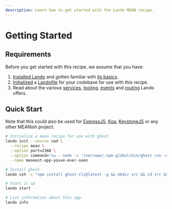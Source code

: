 ```yaml
---
description: Learn how to get started with the Lando MEAN recipe.
---
```


# Getting Started

## Requirements

Before you get started with this recipe, we assume that you have:

1. [Installed Lando](https://docs.lando.dev/getting-started/installation.html) and gotten familiar with [its basics](https://docs.lando.dev/cli/).
2. [Initialized](https://docs.lando.dev/cli/init.html) a [Landofile](https://docs.lando.dev/landofile/) for your codebase for use with this recipe.
3. Read about the various [services](https://docs.lando.dev/services/lando-3.html), [tooling](https://docs.lando.dev/landofile/tooling.html), [events](https://docs.lando.dev/landofile/events.html) and [routing](https://docs.lando.dev/landofile/proxy.html) Lando offers.

## Quick Start

Note that this could also be used for [ExpressJS](https://expressjs.com/), [Koa](https://koajs.com/), [KeystoneJS](https://keystonejs.com/) or any other MEANish project.

```bash
# Initialize a mean recipe for use with ghost
lando init --source cwd \
  --recipe mean \
  --option port=2368 \
  --option command="su - node -c '/var/www/.npm-global/bin/ghost run -d /app/src -D'" \
  --name meanest-app-youve-ever-seen

# Install ghost
lando ssh -c "npm install ghost-cli@latest -g && mkdir src && cd src && ghost install local --no-start --ip 0.0.0.0"

# Start it up
lando start

# List information about this app.
lando info
```

